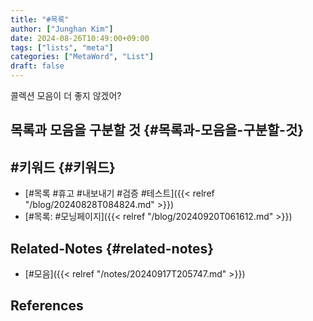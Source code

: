 ```yaml
---
title: "#목록"
author: ["Junghan Kim"]
date: 2024-08-26T10:49:00+09:00
tags: ["lists", "meta"]
categories: ["MetaWord", "List"]
draft: false
---
```


콜렉션 모음이 더 좋지 않겠어?


## 목록과 모음을 구분할 것 {#목록과-모음을-구분할-것}


## #키워드 {#키워드}

-   [#목록 #휴고 #내보내기 #검증 #테스트]({{< relref "/blog/20240828T084824.md" >}})
-   [#목록: #모닝페이지]({{< relref "/blog/20240920T061612.md" >}})


## Related-Notes {#related-notes}

-   [#모음]({{< relref "/notes/20240917T205747.md" >}})

## References

<style>.csl-entry{text-indent: -1.5em; margin-left: 1.5em;}</style><div class="csl-bib-body">
</div>

